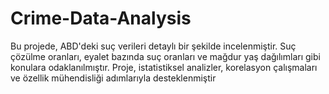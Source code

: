 # Crime-Data-Analysis
Bu projede, ABD'deki suç verileri detaylı bir şekilde incelenmiştir. Suç çözülme oranları, eyalet bazında suç oranları ve mağdur yaş dağılımları gibi konulara odaklanılmıştır. Proje, istatistiksel analizler, korelasyon çalışmaları ve özellik mühendisliği adımlarıyla desteklenmiştir
